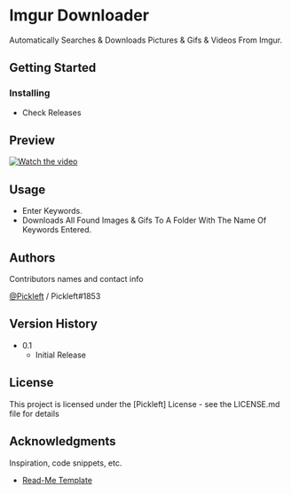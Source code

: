 # Imgur Downloader

Automatically Searches & Downloads Pictures & Gifs & Videos From Imgur.


## Getting Started

### Installing

* Check Releases

## Preview

[![Watch the video](https://i.imgur.com/vKb2F1B.png)](https://github.com/Pickleft/Imgur-Downloader/blob/master/preview.mp4)

## Usage

* Enter Keywords.
* Downloads All Found Images & Gifs To A Folder With The Name Of Keywords Entered.

## Authors

Contributors names and contact info

[@Pickleft](https://twitter.com/Pickleft) / Pickleft#1853

## Version History

* 0.1
    * Initial Release

## License

This project is licensed under the [Pickleft] License - see the LICENSE.md file for details

## Acknowledgments

Inspiration, code snippets, etc.
* [Read-Me Template](https://gist.github.com/DomPizzie/7a5ff55ffa9081f2de27c315f5018afc)
